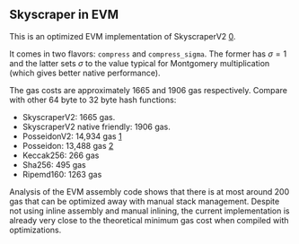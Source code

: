## Skyscraper in EVM

This is an optimized EVM implementation of SkyscraperV2 [0].

It comes in two flavors: `compress` and `compress_sigma`. The former has $σ = 1$ and the latter sets $σ$ to the value typical for Montgomery multiplication (which gives better native performance).

The gas costs are approximately 1665 and 1906 gas respectively. Compare with other 64 byte to 32 byte hash functions:

* SkyscraperV2: 1665 gas.
* SkyscraperV2 native friendly: 1906 gas.
* PosseidonV2: 14,934 gas [1]
* Posseidon: 13,488 gas [2]
* Keccak256: 266 gas
* Sha256: 495 gas
* Ripemd160: 1263 gas

Analysis of the EVM assembly code shows that there is at most around 200 gas that can be optimized away with manual stack management. Despite not using inline assembly and manual inlining, the current implementation is already very close to the theoretical minimum gas cost when compiled with optimizations.

[0]: https://eprint.iacr.org/2025/058
[1]: https://github.com/zemse/poseidon2-evm
[2]: https://github.com/chancehudson/poseidon-solidity

